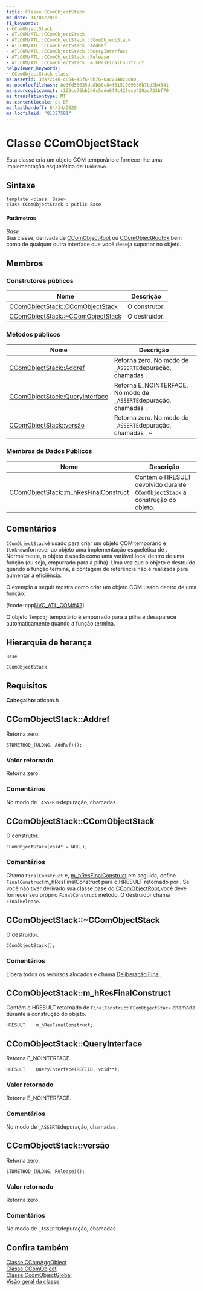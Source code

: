 ```yaml
---
title: Classe CComObjectStack
ms.date: 11/04/2016
f1_keywords:
- CComObjectStack
- ATLCOM/ATL::CComObjectStack
- ATLCOM/ATL::CComObjectStack::CComObjectStack
- ATLCOM/ATL::CComObjectStack::AddRef
- ATLCOM/ATL::CComObjectStack::QueryInterface
- ATLCOM/ATL::CComObjectStack::Release
- ATLCOM/ATL::CComObjectStack::m_hResFinalConstruct
helpviewer_keywords:
- CComObjectStack class
ms.assetid: 3da72c40-c834-45f6-bb76-6ac204028d80
ms.openlocfilehash: 8c3fd56635da8b80c84f6151009586b7bd2b4341
ms.sourcegitcommit: c123cc76bb2b6c5cde6f4c425ece420ac733bf70
ms.translationtype: MT
ms.contentlocale: pt-BR
ms.lasthandoff: 04/14/2020
ms.locfileid: "81327581"
---
```

# <a name="ccomobjectstack-class"></a>Classe CComObjectStack

Esta classe cria um objeto COM temporário e fornece-lhe uma implementação esquelética de `IUnknown`.

## <a name="syntax"></a>Sintaxe

```
template <class  Base>
class CComObjectStack : public Base
```

#### <a name="parameters"></a>Parâmetros

*Base*<br/>
Sua classe, derivada de [CComObjectRoot](../../atl/reference/ccomobjectroot-class.md) ou [CComObjectRootEx,](../../atl/reference/ccomobjectrootex-class.md)bem como de qualquer outra interface que você deseja suportar no objeto.

## <a name="members"></a>Membros

### <a name="public-constructors"></a>Construtores públicos

|Nome|Descrição|
|----------|-----------------|
|[CComObjectStack::CComObjectStack](#ccomobjectstack)|O construtor.|
|[CComObjectStack::~CComObjectStack](#dtor)|O destruidor.|

### <a name="public-methods"></a>Métodos públicos

|Nome|Descrição|
|----------|-----------------|
|[CComObjectStack::Addref](#addref)|Retorna zero. No modo de `_ASSERTE`depuração, chamadas .|
|[CComObjectStack::QueryInterface](#queryinterface)|Retorna E_NOINTERFACE. No modo de `_ASSERTE`depuração, chamadas .|
|[CComObjectStack::versão](#release)|Retorna zero. No modo de `_ASSERTE`depuração, chamadas . ~|

### <a name="public-data-members"></a>Membros de Dados Públicos

|Nome|Descrição|
|----------|-----------------|
|[CComObjectStack::m_hResFinalConstruct](#m_hresfinalconstruct)|Contém o HRESULT devolvido durante `CComObjectStack` a construção do objeto.|

## <a name="remarks"></a>Comentários

`CComObjectStack`é usado para criar um objeto COM temporário e `IUnknown`fornecer ao objeto uma implementação esquelética de . Normalmente, o objeto é usado como uma variável local dentro de uma função (ou seja, empurrado para a pilha). Uma vez que o objeto é destruído quando a função termina, a contagem de referência não é realizada para aumentar a eficiência.

O exemplo a seguir mostra como criar um objeto COM usado dentro de uma função:

[!code-cpp[NVC_ATL_COM#42](../../atl/codesnippet/cpp/ccomobjectstack-class_1.cpp)]

O objeto `Tempobj` temporário é empurrado para a pilha e desaparece automaticamente quando a função termina.

## <a name="inheritance-hierarchy"></a>Hierarquia de herança

`Base`

`CComObjectStack`

## <a name="requirements"></a>Requisitos

**Cabeçalho:** atlcom.h

## <a name="ccomobjectstackaddref"></a><a name="addref"></a>CComObjectStack::Addref

Retorna zero.

```
STDMETHOD_(ULONG, AddRef)();
```

### <a name="return-value"></a>Valor retornado

Retorna zero.

### <a name="remarks"></a>Comentários

No modo de `_ASSERTE`depuração, chamadas .

## <a name="ccomobjectstackccomobjectstack"></a><a name="ccomobjectstack"></a>CComObjectStack::CComObjectStack

O construtor.

```
CComObjectStack(void* = NULL);
```

### <a name="remarks"></a>Comentários

Chama `FinalConstruct` e, [m_hResFinalConstruct](#m_hresfinalconstruct) em seguida, define `FinalConstruct`m_hResFinalConstruct para o HRESULT retornado por . Se você não tiver derivado sua classe base do [CComObjectRoot,](../../atl/reference/ccomobjectroot-class.md)você deve fornecer seu próprio `FinalConstruct` método. O destruidor chama `FinalRelease`.

## <a name="ccomobjectstackccomobjectstack"></a><a name="dtor"></a>CComObjectStack::~CComObjectStack

O destruidor.

```
CComObjectStack();
```

### <a name="remarks"></a>Comentários

Libera todos os recursos alocados e chama [Deliberação Final](ccomobjectrootex-class.md#finalrelease).

## <a name="ccomobjectstackm_hresfinalconstruct"></a><a name="m_hresfinalconstruct"></a>CComObjectStack::m_hResFinalConstruct

Contém o HRESULT retornado de `FinalConstruct` `CComObjectStack` chamada durante a construção do objeto.

```
HRESULT    m_hResFinalConstruct;
```

## <a name="ccomobjectstackqueryinterface"></a><a name="queryinterface"></a>CComObjectStack::QueryInterface

Retorna E_NOINTERFACE.

```
HRESULT    QueryInterface(REFIID, void**);
```

### <a name="return-value"></a>Valor retornado

Retorna E_NOINTERFACE.

### <a name="remarks"></a>Comentários

No modo de `_ASSERTE`depuração, chamadas .

## <a name="ccomobjectstackrelease"></a><a name="release"></a>CComObjectStack::versão

Retorna zero.

```
STDMETHOD_(ULONG, Release)();
```

### <a name="return-value"></a>Valor retornado

Retorna zero.

### <a name="remarks"></a>Comentários

No modo de `_ASSERTE`depuração, chamadas .

## <a name="see-also"></a>Confira também

[Classe CComAggObject](../../atl/reference/ccomaggobject-class.md)<br/>
[Classe CComObject](../../atl/reference/ccomobject-class.md)<br/>
[Classe CcomObjectGlobal](../../atl/reference/ccomobjectglobal-class.md)<br/>
[Visão geral da classe](../../atl/atl-class-overview.md)
